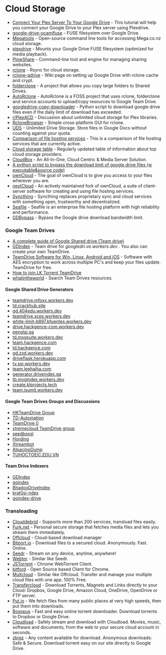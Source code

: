# Cloud Storage

* [Connect Your Plex Server To Your Google Drive](https://bytesized-hosting.com/pages/plexdrive) - This tutorial will help you connect your Google Drive to your Plex server using Plexdrive.
* [google-drive-ocamlfuse](https://github.com/astrada/google-drive-ocamlfuse) - FUSE filesystem over Google Drive.
* [Megatools](https://megatools.megous.com/) - Open-source command line tools for accessing Mega.co.nz cloud storage.
* [plexdrive](https://github.com/dweidenfeld/plexdrive) - Mounts your Google Drive FUSE filesystem (optimized for media playback).
* [PlowShare](https://github.com/mcrapet/plowshare) - Command-line tool and engine for managing sharing websites.
* [rclone](https://rclone.org/) - Rsync for cloud storage.
* [rclone-gdrive](https://bytesized-hosting.com/pages/rclone-gdrive) - Wiki page on setting up Google Drive with rclone cache and crypt.
* [folderclone](https://github.com/Spazzlo/folderclone) - A project that allows you copy large folders to Shared Drives.
* [AutoRclone](https://github.com/xyou365/AutoRclone/) - AutoRclone is a FOSS project that uses rclone, folderclone and service accounts to upload/copy resources to Google Team Drive.
* [googledrive-copy-downloader](https://github.com/jonathanTIE/googledrive-copy-downloader) - Python script to download google drive files even if the daily limit of download has exceeded.
* [r/PlexACD](https://www.reddit.com/r/PlexACD/) - Discussion about unlimited cloud storage for Plex libraries.
* [RcloneBrowser](https://martins.ninja/RcloneBrowser/) - Simple cross-platform GUI for rclone.
* [UDS](https://github.com/stewartmcgown/uds) - Unlimited Drive Storage. Store files in Google Docs without counting against your quota.
* [Comparison of file hosting services](https://en.wikipedia.org/wiki/Comparison\_of\_file\_hosting\_services) - This is a comparison of file hosting services that are currently active.
* [Cloud storage table](https://nafanz.github.io/cloudstorage.html) - Regularly updated table of information about top cloud storage providers.
* [CloudBox](http://cloudbox.works/) - An All-In-One, Cloud Centric & Media Server Solution.
* [A python script to bypass the download limit of google drive files (w executable\&source code)](https://www.reddit.com/r/Piracy/comments/eikrl3/a\_python\_script\_to\_bypass\_the\_download\_limit\_of/)
* [ownCloud](http://owncloud.com/client/) - The goal of ownCloud is to give you access to your files wherever you are.
* [nextCloud](http://nextcloud.com/) - An actively maintained fork of ownCloud, a suite of client-server software for creating and using file hosting services.
* [Syncthing](http://syncthing.net/) - Syncthing replaces proprietary sync and cloud services with something open, trustworthy and decentralized.
* [Seafile](http://www.seafile.com/en/home/) - Seafile is an enterprise file hosting platform with high reliability and performance.
* [GDBypass](https://gdbypass.host/) - Bypass the Google drive download bandwidth limit.

### Google Team Drives

* [A complete guide of Google Shared drive (Team drive)](https://telegra.ph/A-complete-guide-of-shared-drive-Team-drive-01-23)
* [GDIndex](https://github.com/ParveenBhadooOfficial/GDIndex) - Team drive for _googledri.ve.workers.dev_ . You also can create your own TeamDrive.
* [TeamDrive Software for Win, Linux, Android and iOS](https://forum.teamdrive.net/viewforum.php?f=2) - Software with AES encryption to work across multiple PC's and keep your files update. TeamDrive for free.
* [How to join LK Torrent TeamDrive](https://telegra.ph/How-to-Join-Kl-Torrent-TeamDrive-02-08)
* [whatintheworld](https://whatintheworld.xyz/) - Search Team Drives resources.

#### Google Shared Drive Generators

* [teamdrive.mfoxx.workers.dev](https://teamdrive.mfoxx.workers.dev/)
* [td.crackhub.site](https://td.crackhub.site/)
* [gd.404edu.workers.dev](https://gd.404edu.workers.dev/)
* [teamdrive.xcpx.workers.dev](https://teamdrive.xcpx.workers.dev/)
* [white-limit-b897.kfuentes.workers.dev](https://white-limit-b897.kfuentes.workers.dev/)
* [drive.hackgence-com.workers.dev](https://drive.hackgence-com.workers.dev/)
* [penglai.ga](https://penglai.ga/)
* [td.msgsuite.workers.dev](https://td.msgsuite.workers.dev/)
* [team.hackgence.com](https://team.hackgence.com/)
* [td.hackgence.com](https://td.hackgence.com/)
* [gd.zxd.workers.dev](https://gd.zxd.workers.dev/)
* [driveflask.herokuapp.com](https://driveflask.herokuapp.com/)
* [tv.ssr.workers.dev](https://tv.ssr.workers.dev/)
* [team.leehaiha.com](https://team.leehaiha.com/)
* [generator.driveindex.ga](https://generator.driveindex.ga/)
* [tb.mygindex.workers.dev](https://tb.mygindex.workers.dev/)
* [create.klprojects.tech](https://create.klprojects.tech/)
* [team.isumit.workers.dev](https://team.isumit.workers.dev/)

#### Google Team Drives Groups and Discussions

* [HKTeamDrive Group](https://groups.google.com/d/forum/hkteamdrive1group)
* [TD-Automation](https://groups.google.com/d/forum/td-automation)
* [TeamDrive 0](https://groups.google.com/forum/m/#!forum/teamdrive0)
* [xtremecloud TeamDrive group](https://groups.google.com/d/forum/xtremecloud-tdgroup)
* [seedboxsl](https://groups.google.com/forum/embed/?place=forum/seedboxsl)
* [Hording](https://groups.google.com/d/forum/hoarding\_mirror\_group)
* [Xtreambot](https://teamdrive.xtremebot.workers.dev/)
* [AlpacinoDump](https://dh.alpacinodump.cf/)
* [TUHOCTOEIC.EDU.VN](https://driveteam.nguyenvanlong.blog/)

#### Team Drive Indexers

* [GDIndex](https://github.com/maple3142/GDIndex)
* [goindex](https://github.com/K-E-N-W-A-Y/goindex)
* [BhadooDriveIndex](https://github.com/ParveenBhadooOfficial/BhadooDriveIndex)
* [krat0si-ndex](https://github.com/420tushar/krat0si-ndex)
* [goindex-drive](https://github.com/CHEF-KOCH/goindex-drive)

### Transloading

* [Clouddebrid](https://clouddebrid.herokuapp.com/) - Supports more than 200 services, transload files easily.
* [Furk.net](https://www.furk.net/) - Personal secure storage that fetches media files and lets you stream them immediately.
* [Offcloud](https://offcloud.com/) - Cloud-based download manager
* [Bitport.io](https://bitport.io/welcome) - Download files to a secured cloud. Anonymously. Fast. Online.
* [Seedr](https://www.seedr.cc/) - Stream on any device, anytime, anywhere!
* [Webtor](https://webtor.io/) - Similar like Seedr.
* [JSTorrent](https://www.jstorrent.com/) - Chrome WebTorrent Client.
* [bitford](https://github.com/astro/bitford) - Open Source based Client for Chrome.
* [Multcloud](https://www.multcloud.com/) - Similar like Offcloud. Transfer and manage your multiple cloud files with one app. 100% Free.
* [Transfercloud](https://transfercloud.io/) - Download Torrents, Magnets and Links directly to your Cloud: Dropbox, Google Drive, Amazon Cloud, OneDrive, OpenDrive or FTP server.
* [Put.io](https://put.io/) - We fetch files from many public places at very high speeds, then put them into downloads.
* [Boxopus](https://boxopus.com/) - Fast and easy online torrent downloader. Download torrents to Dropbox or Google Drive.
* [Cloudload](https://www.cloudload.com/login) - Safely stream and download with Cloudload. Movies, music, software and documents; from the web to your secure cloud account in seconds.
* [zbigz](https://zbigz.com/) - Any content available for download. Anonymous downloads: Safe & Secure. Download torrent easy on our site directly to Google Drive.
